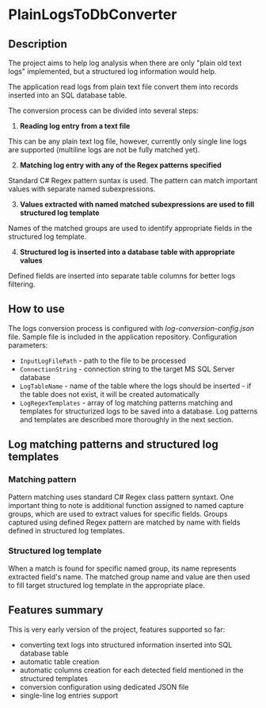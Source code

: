 # PlainLogsToDbConverter

## Description
The project aims to help log analysis when there are only "plain old text logs" implemented, but a structured log information would help.

The application read logs from plain text file convert them into records inserted into an SQL database table.

The conversion process can be divided into several steps:
 1. **Reading log entry from a text file**
 
 This can be any plain text log file, however, currently only single line logs are supported (multiline logs are not be fully matched yet).

 2. **Matching log entry with any of the Regex patterns specified**
 
 Standard C# Regex pattern suntax is used. The pattern can match important values with separate named subexpressions.
 
 3. **Values extracted with named matched subexpressions are used to fill structured log template**
 
 Names of the matched groups are used to identify appropriate fields in the structured log template.
 
 4. **Structured log is inserted into a database table with appropriate values**
 
 Defined fields are inserted into separate table columns for better logs filtering.

## How to use
The logs conversion process is configured with *log-conversion-config.json* file.
Sample file is included in the application repository.
Configuration parameters:
 - `InputLogFilePath` - path to the file to be processed
 - `ConnectionString` - connection string to the target MS SQL Server database
 - `LogTableName` - name of the table where the logs should be inserted - if the table does not exist, it will be created automatically
 - `LogRegexTemplates` - array of log matching patterns matching and templates for structurized logs to be saved into a database. Log patterns and templates are described more thoroughly in the next section.

## Log matching patterns and structured log templates
### Matching pattern
Pattern matching uses standard C# Regex class pattern syntaxt. One important thing to note is additional function assigned to named capture groups, which are used to extract values for specific fields. Groups captured using defined Regex pattern are matched by name with fields defined in structured log templates.
### Structured log template
When a match is found for specific named group, its name represents extracted field's name.
The matched group name and value are then used to fill target structured log template in the appropriate place.

## Features summary
This is very early version of the project, features supported so far:
 - converting text logs into structured information inserted into SQL database table
 - automatic table creation
 - automatic columns creation for each detected field mentioned in the structured templates
 - conversion configuration using dedicated JSON file
 - single-line log entries support
